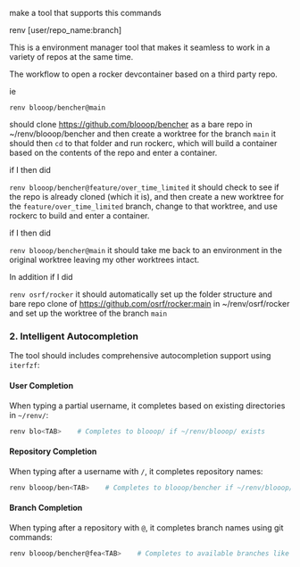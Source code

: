 
make a tool that supports this commands

renv [user/repo_name:branch]

This is a environment manager tool that makes it seamless to work in a variety of repos at the same time.

The workflow to open a rocker devcontainer based on a third party repo.

ie

`renv blooop/bencher@main`

should clone https://github.com/blooop/bencher as a bare repo in ~/renv/blooop/bencher and then create a worktree for the branch `main`  it should then `cd` to that folder and run rockerc, which will build a container based on the contents of the repo and enter a container.

if I then did

`renv blooop/bencher@feature/over_time_limited`  it should check to see if the repo is already cloned (which it is), and then create a new worktree for the `feature/over_time_limited` branch, change to that worktree, and use rockerc to build and enter a container.

if I then did

`renv blooop/bencher@main` it should take me back to an environment in the original worktree leaving my other worktrees intact.

In addition if I did

`renv osrf/rocker` it should automatically set up the folder structure and bare repo clone of https://github.com/osrf/rocker:main in ~/renv/osrf/rocker and set up the worktree of the branch `main`


### 2. Intelligent Autocompletion

The tool should includes comprehensive autocompletion support using `iterfzf`:

#### User Completion
When typing a partial username, it completes based on existing directories in `~/renv/`:
```bash
renv blo<TAB>    # Completes to blooop/ if ~/renv/blooop/ exists
```

#### Repository Completion
When typing after a username with `/`, it completes repository names:
```bash
renv blooop/ben<TAB>    # Completes to blooop/bencher if ~/renv/blooop/bencher exists
```

#### Branch Completion
When typing after a repository with `@`, it completes branch names using git commands:
```bash
renv blooop/bencher@fea<TAB>    # Completes to available branches like feature/xyz
```
